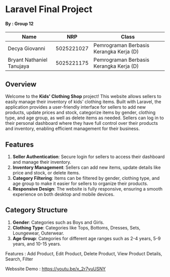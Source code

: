 # Laravel Final Project

#### By : Group 12
| Name           | NRP        | Class     |
| ---            | ---        | ----------|
| Decya Giovanni | 5025221027 | Pemrograman Berbasis Kerangka Kerja (D) |
| Bryant Nathaniel Tanujaya | 5025221175 | Pemrograman Berbasis Kerangka Kerja (D) |

## Overview
Welcome to the **Kids' Clothing Shop** project! This website allows sellers to easily manage their inventory of kids' clothing items. Built with Laravel, the application provides a user-friendly interface for sellers to add new products, update prices and stock, categorize items by gender, clothing type, and age group, as well as delete items as needed. Sellers can log in to their personal dashboard where they have full control over their products and inventory, enabling efficient management for their business.

## Features
1. **Seller Authentication**: Secure login for sellers to access their dashboard and manage their inventory.
2. **Inventory Management**: Sellers can add new items, update details like price and stock, or delete items.
3. **Category Filtering**: Items can be filtered by gender, clothing type, and age group to make it easier for sellers to organize their products.
4. **Responsive Design**: The website is fully responsive, ensuring a smooth experience on both desktop and mobile devices.

## Category Structure
1. **Gender**: Categories such as Boys and Girls.
2. **Clothing Type**: Categories like Tops, Bottoms, Dresses, Sets, Loungewear, Outerwear.
3. **Age Group**: Categories for different age ranges such as 2-4 years, 5-9 years, and 10-15 years.

Features : Add Product, Edit Product, Delete Product, View Product Details, Search, Filter

Webssite Demo : https://youtu.be/x_2r7yuUSNY
